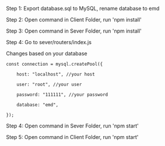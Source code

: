 Step 1: Export database.sql to MySQL, rename database to emd

Step 2: Open command in Client Folder, run 'npm install'

Step 3: Open command in Sever Folder, run 'npm install'

Step 4: Go to sever/routers/index.js

Changes based on your database

    const connection = mysql.createPool({

        host: "localhost", //your host

        user: "root", //your user

        password: "111111", //your password

        database: "emd",

    });

Step 4: Open command in Sever Folder, run 'npm start'

Step 5: Open command in Client Folder, run 'npm start'
